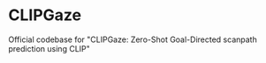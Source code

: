 # CLIPGaze
Official codebase for "CLIPGaze: Zero-Shot Goal-Directed scanpath prediction using CLIP"
